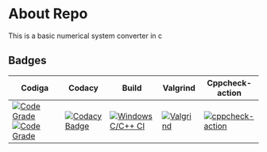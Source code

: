 # About Repo

This is a basic numerical system converter in c

## Badges
  

| Codiga | Codacy | Build | Valgrind | Cppcheck-action |
| ------ | ------ | -------- | -------- | ----------- |
|  [![Code Grade](https://api.codiga.io/project/32230/status/svg)](https://app.codiga.io/public/project/32230/M1_Ipl_data_viewer/dashboard) [![Code Grade](https://api.codiga.io/project/32230/score/svg)](https://app.codiga.io/public/project/32230/M1_Ipl_data_viewer/dashboard) | [![Codacy Badge](https://app.codacy.com/project/badge/Grade/2a6797881f7849ab8699d98662413e25)](https://www.codacy.com/gh/meenank/M1_C_General_quiz/dashboard?utm_source=github.com&amp;utm_medium=referral&amp;utm_content=meenank/M1_C_General_quiz&amp;utm_campaign=Badge_Grade) | [![Windows C/C++ CI](https://github.com/meenank/M1_NumberSystem_Converter/actions/workflows/main.yml/badge.svg)](https://github.com/meenank/M1_NumberSystem_Converter/actions/workflows/main.yml) | [![Valgrind](https://github.com/meenank/M1_NumberSystem_Converter/actions/workflows/val.yml/badge.svg)](https://github.com/meenank/M1_NumberSystem_Converter/actions/workflows/val.yml) | [![cppcheck-action](https://github.com/meenank/M1_NumberSystem_Converter/actions/workflows/cpp.yml/badge.svg)](https://github.com/meenank/M1_NumberSystem_Converter/actions/workflows/cpp.yml) |
  
